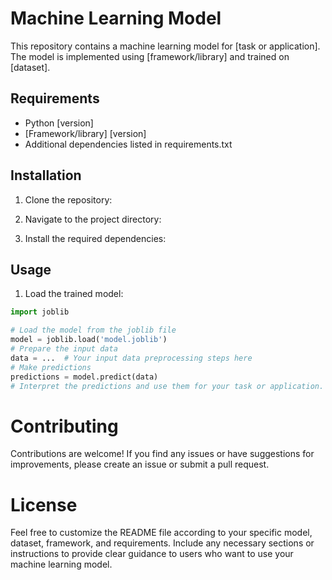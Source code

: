 # Machine Learning Model

This repository contains a machine learning model for [task or application]. The model is implemented using [framework/library] and trained on [dataset].

## Requirements

- Python [version]
- [Framework/library] [version]
- Additional dependencies listed in requirements.txt

## Installation

1. Clone the repository:


2. Navigate to the project directory:


3. Install the required dependencies:


## Usage

1. Load the trained model:

```python
import joblib

# Load the model from the joblib file
model = joblib.load('model.joblib')
# Prepare the input data
data = ...  # Your input data preprocessing steps here
# Make predictions
predictions = model.predict(data)
# Interpret the predictions and use them for your task or application.
```
# Contributing
Contributions are welcome! If you find any issues or have suggestions for improvements, please create an issue or submit a pull request.



# License

Feel free to customize the README file according to your specific model, dataset, framework, and requirements. Include any necessary sections or instructions to provide clear guidance to users who want to use your machine learning model.

